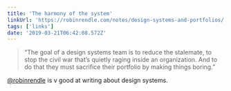 ```yaml
---
title: 'The harmony of the system'
linkUrl: 'https://robinrendle.com/notes/design-systems-and-portfolios/'
tags: ['links'] 
date: '2019-03-21T06:42:08.572Z'
---
```

> “The goal of a design systems team is to reduce the stalemate, to stop the civil war that’s quietly raging inside an organization. And to do that they must sacrifice their portfolio by making things boring.”

[@robinrendle](//twitter.com/robinrendle) is v good at writing about design systems. 
